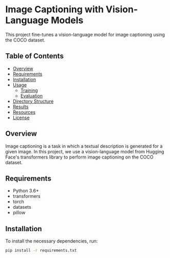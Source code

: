 # Image Captioning with Vision-Language Models

This project fine-tunes a vision-language model for image captioning using the COCO dataset.

## Table of Contents

- [Overview](#overview)
- [Requirements](#requirements)
- [Installation](#installation)
- [Usage](#usage)
  - [Training](#training)
  - [Evaluation](#evaluation)
- [Directory Structure](#directory-structure)
- [Results](#results)
- [Resources](#resources)
- [License](#license)

## Overview

Image captioning is a task in which a textual description is generated for a given image. In this project, we use a vision-language model from Hugging Face's transformers library to perform image captioning on the COCO dataset.

## Requirements

- Python 3.6+
- transformers
- torch
- datasets
- pillow

## Installation

To install the necessary dependencies, run:

```bash
pip install -r requirements.txt